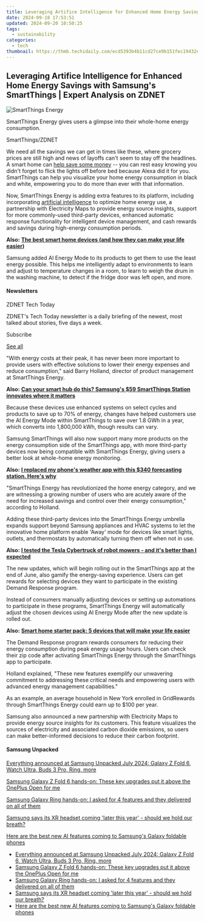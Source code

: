 ```yaml
---
title: Leveraging Artifice Intelligence for Enhanced Home Energy Savings with Samsung's SmartThings | Expert Analysis on ZDNET
date: 2024-09-18 17:53:51
updated: 2024-09-20 10:50:25
tags:
  - sustainability
categories:
  - tech
thumbnail: https://thmb.techidaily.com/ecd5393b4b11cd27ce9b151fec19432ec4c563d2b818d2405502179fc7ce1c3d.jpg
---
```


## Leveraging Artifice Intelligence for Enhanced Home Energy Savings with Samsung's SmartThings | Expert Analysis on ZDNET

![SmartThings Energy](https://www.zdnet.com/a/img/resize/421d08cc6b7b99b8a63641364b57ac51040a8b15/2023/06/26/78e02e64-966b-4faa-8da0-d604ef75fa03/smartthings-energy.jpg?auto=webp&width=1280)

SmartThings Energy gives users a glimpse into their whole-home energy consumption.

SmartThings/ZDNET

We need all the savings we can get in times like these, where grocery prices are still high and news of layoffs can't seem to stay off the headlines. A smart home can [help save some money](https://www.zdnet.com/home-and-office/smart-home/how-to-save-on-utility-bills-with-4-smart-home-devices/) \-- you can rest easy knowing you didn't forget to flick the lights off before bed because Alexa did it for you. SmartThings can help you visualize your home energy consumption in black and white, empowering you to do more than ever with that information.

Now, SmartThings Energy is adding extra features to its platform, including incorporating [artificial intelligence](https://www.zdnet.com/article/what-is-ai-heres-everything-you-need-to-know-about-artificial-intelligence/) to optimize home energy use, a partnership with Electricity Maps to provide energy source insights, support for more commonly-used third-party devices, enhanced automatic response functionality for intelligent device management, and cash rewards and savings during high-energy consumption periods.

**Also:** [**The best smart home devices (and how they can make your life easier)**](https://www.zdnet.com/home-and-office/smart-home/best-smart-home-device/)

Samsung added AI Energy Mode to its products to get them to use the least energy possible. This helps me intelligently adapt to environments to learn and adjust to temperature changes in a room, to learn to weigh the drum in the washing machine, to detect if the fridge door was left open, and more. 

#### Newsletters

ZDNET Tech Today

ZDNET's Tech Today newsletter is a daily briefing of the newest, most talked about stories, five days a week.

 Subscribe

[See all](https://www.zdnet.com/newsletters/)

"With energy costs at their peak, it has never been more important to provide users with effective solutions to lower their energy expenses and reduce consumption," said Barry Holland, director of product management at SmartThings Energy. 

**Also:** [**Can your smart hub do this? Samsung's $59 SmartThings Station innovates where it matters**](https://www.zdnet.com/home-and-office/smart-home/can-your-smart-hub-do-this-samsungs-59-smartthings-station-innovates-where-it-matters/)

Because these devices use enhanced systems on select cycles and products to save up to 70% of energy, changes have helped customers use the AI Energy Mode within SmartThings to save over 1.8 GWh in a year, which converts into 1,800,000 kWh, though results can vary.

Samsung SmartThings will also now support many more products on the energy consumption side of the SmartThings app, with more third-party devices now being compatible with SmartThings Energy, giving users a better look at whole-home energy monitoring. 

**Also:** [**I replaced my phone's weather app with this $340 forecasting station. Here's why**](https://www.zdnet.com/home-and-office/smart-home/i-replaced-my-phones-weather-app-with-this-340-forecasting-station-heres-why/)

"SmartThings Energy has revolutionized the home energy category, and we are witnessing a growing number of users who are acutely aware of the need for increased savings and control over their energy consumption," according to Holland. 

Adding these third-party devices into the SmartThings Energy umbrella expands support beyond Samsung appliances and HVAC systems to let the innovative home platform enable 'Away' mode for devices like smart lights, outlets, and thermostats by automatically turning them off when not in use.

**Also:** [**I tested the Tesla Cybertruck of robot mowers - and it's better than I expected**](https://www.zdnet.com/home-and-office/yard-outdoors/i-tested-the-tesla-cybertruck-of-robot-mowers-and-its-better-than-i-expected/)

The new updates, which will begin rolling out in the SmartThings app at the end of June, also gamify the energy-saving experience. Users can get rewards for selecting devices they want to participate in the existing Demand Response program. 

Instead of consumers manually adjusting devices or setting up automations to participate in these programs, SmartThings Energy will automatically adjust the chosen devices using AI Energy Mode after the new update is rolled out.

**Also:** [**Smart home starter pack: 5 devices that will make your life easier**](https://www.zdnet.com/home-and-office/smart-home/everything-you-need-to-start-a-smart-home-setup/)

The Demand Response program rewards consumers for reducing their energy consumption during peak energy usage hours. Users can check their zip code after activating SmartThings Energy through the SmartThings app to participate. 

Holland explained, "These new features exemplify our unwavering commitment to addressing these critical needs and empowering users with advanced energy management capabilities." 

As an example, an average household in New York enrolled in GridRewards through SmartThings Energy could earn up to $100 per year.

Samsung also announced a new partnership with Electricity Maps to provide energy source insights for its customers. This feature visualizes the sources of electricity and associated carbon dioxide emissions, so users can make better-informed decisions to reduce their carbon footprint.

#### Samsung Unpacked

[Everything announced at Samsung Unpacked July 2024: Galaxy Z Fold 6, Watch Ultra, Buds 3 Pro, Ring, more](https://www.zdnet.com/article/what-you-missed-at-samsung-unpacked-july-2024-galaxy-z-fold-6-watch-ultra-ring-ai-more/ "Everything announced at Samsung Unpacked July 2024: Galaxy Z Fold 6, Watch Ultra, Buds 3 Pro, Ring, more")

[Samsung Galaxy Z Fold 6 hands-on: These key upgrades put it above the OnePlus Open for me](https://www.zdnet.com/article/i-went-hands-on-with-samsungs-galaxy-z-fold-6-and-it-made-my-oneplus-open-feel-outdated/ "Samsung Galaxy Z Fold 6 hands-on: These key upgrades put it above the OnePlus Open for me")

[Samsung Galaxy Ring hands-on: I asked for 4 features and they delivered on all of them](https://www.zdnet.com/article/samsung-galaxy-ring-hands-on-why-id-ditch-my-oura-for-this-competing-wearable/ "Samsung Galaxy Ring hands-on: I asked for 4 features and they delivered on all of them")

[Samsung says its XR headset coming 'later this year' - should we hold our breath?](https://www.zdnet.com/article/samsungs-upcoming-xr-headset-was-the-biggest-product-teaser-at-unpacked-july-2024/ "Samsung says its XR headset coming 'later this year' - should we hold our breath?")

[Here are the best new AI features coming to Samsung's Galaxy foldable phones](https://www.zdnet.com/article/every-new-ai-feature-coming-to-samsungs-galaxy-z-fold-6-and-z-flip-6-and-how-they-work/ "Here are the best new AI features coming to Samsung's Galaxy foldable phones")

* [Everything announced at Samsung Unpacked July 2024: Galaxy Z Fold 6, Watch Ultra, Buds 3 Pro, Ring, more](https://www.zdnet.com/article/what-you-missed-at-samsung-unpacked-july-2024-galaxy-z-fold-6-watch-ultra-ring-ai-more/ "Everything announced at Samsung Unpacked July 2024: Galaxy Z Fold 6, Watch Ultra, Buds 3 Pro, Ring, more")
* [Samsung Galaxy Z Fold 6 hands-on: These key upgrades put it above the OnePlus Open for me](https://www.zdnet.com/article/i-went-hands-on-with-samsungs-galaxy-z-fold-6-and-it-made-my-oneplus-open-feel-outdated/ "Samsung Galaxy Z Fold 6 hands-on: These key upgrades put it above the OnePlus Open for me")
* [Samsung Galaxy Ring hands-on: I asked for 4 features and they delivered on all of them](https://www.zdnet.com/article/samsung-galaxy-ring-hands-on-why-id-ditch-my-oura-for-this-competing-wearable/ "Samsung Galaxy Ring hands-on: I asked for 4 features and they delivered on all of them")
* [Samsung says its XR headset coming 'later this year' - should we hold our breath?](https://www.zdnet.com/article/samsungs-upcoming-xr-headset-was-the-biggest-product-teaser-at-unpacked-july-2024/ "Samsung says its XR headset coming 'later this year' - should we hold our breath?")
* [Here are the best new AI features coming to Samsung's Galaxy foldable phones](https://www.zdnet.com/article/every-new-ai-feature-coming-to-samsungs-galaxy-z-fold-6-and-z-flip-6-and-how-they-work/ "Here are the best new AI features coming to Samsung's Galaxy foldable phones")

<ins class="adsbygoogle"
     style="display:block"
     data-ad-format="autorelaxed"
     data-ad-client="ca-pub-7571918770474297"
     data-ad-slot="1223367746"></ins>



<ins class="adsbygoogle"
     style="display:block"
     data-ad-client="ca-pub-7571918770474297"
     data-ad-slot="8358498916"
     data-ad-format="auto"
     data-full-width-responsive="true"></ins>
